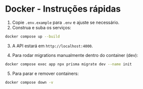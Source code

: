# Docker - Instruções rápidas

1. Copie `.env.example` para `.env` e ajuste se necessário.
2. Construa e suba os serviços:

```bash
docker compose up --build
```

3. A API estará em `http://localhost:4000`.

4. Para rodar migrations manualmente dentro do container (dev):

```bash
docker compose exec app npx prisma migrate dev --name init
```

5. Para parar e remover containers:

```bash
docker compose down -v
```
